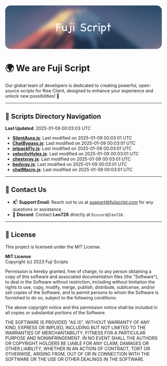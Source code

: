 ![Banner](.github/b.webp)

# 🌍 **We are Fuji Script**

Our global team of developers is dedicated to creating powerful, open-source scripts for Rise Client, designed to enhance your experience and unlock new possibilities! 🌟

---
<!-- SCRIPTS_NAVIGATION_START -->
## 📂 **Scripts Directory Navigation**

**Last Updated**: 2025-01-09 00:03:03 UTC

- **[SilentAura.js](scripts/SilentAura.js)**: Last modified on 2025-01-09 00:03:01 UTC
- **[ChatBypass.js](scripts/ChatBypass.js)**: Last modified on 2025-01-09 00:03:01 UTC
- **[jetpackFly.js](scripts/jetpackFly.js)**: Last modified on 2025-01-09 00:03:01 UTC
- **[velocityHylex.js](scripts/velocityHylex.js)**: Last modified on 2025-01-09 00:03:01 UTC
- **[chestxray.js](scripts/chestxray.js)**: Last modified on 2025-01-09 00:03:01 UTC
- **[bedxray.js](scripts/bedxray.js)**: Last modified on 2025-01-09 00:03:01 UTC
- **[chatMacro.js](scripts/chatMacro.js)**: Last modified on 2025-01-09 00:03:01 UTC

<!-- SCRIPTS_NAVIGATION_END -->

---

## 💬 **Contact Us**  
- 📬 **Support Email**: Reach out to us at [support@fujiscript.com](mailto:support@fujiscript.com) for any questions or assistance.  
- 💬 **Discord**: Contact **Leo728** directly at `Discord@leo728`.

---

## 📜 **License**

This project is licensed under the MIT License.  

**MIT License**  
Copyright (c) 2023 Fuji Scripts  

Permission is hereby granted, free of charge, to any person obtaining a copy of this software and associated documentation files (the "Software"), to deal in the Software without restriction, including without limitation the rights to use, copy, modify, merge, publish, distribute, sublicense, and/or sell copies of the Software, and to permit persons to whom the Software is furnished to do so, subject to the following conditions:  

The above copyright notice and this permission notice shall be included in all copies or substantial portions of the Software.  

THE SOFTWARE IS PROVIDED "AS IS", WITHOUT WARRANTY OF ANY KIND, EXPRESS OR IMPLIED, INCLUDING BUT NOT LIMITED TO THE WARRANTIES OF MERCHANTABILITY, FITNESS FOR A PARTICULAR PURPOSE AND NONINFRINGEMENT. IN NO EVENT SHALL THE AUTHORS OR COPYRIGHT HOLDERS BE LIABLE FOR ANY CLAIM, DAMAGES OR OTHER LIABILITY, WHETHER IN AN ACTION OF CONTRACT, TORT OR OTHERWISE, ARISING FROM, OUT OF OR IN CONNECTION WITH THE SOFTWARE OR THE USE OR OTHER DEALINGS IN THE SOFTWARE.  
